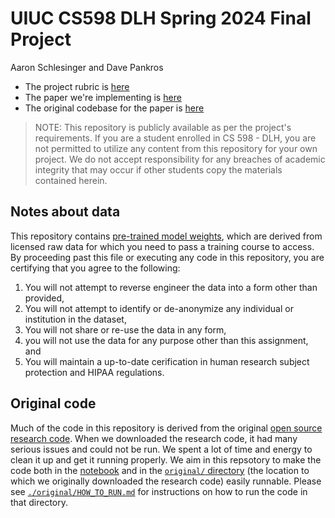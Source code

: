 # UIUC CS598 DLH Spring 2024 Final Project

Aaron Schlesinger and Dave Pankros

- The project rubric is [here](https://docs.google.com/document/d/1ftHUFl_eeZNfRYLNI0jh-v8tvkQfvSz-q8jzt2026k8/edit#heading=h.gjdgxs)
- The paper we're implementing is [here](https://static1.squarespace.com/static/59d5ac1780bd5ef9c396eda6/t/64d1b55f6760773810429929/1691465055738/ID203_Research+Paper_2023.pdf)
- The original codebase for the paper is [here](https://github.com/healthylaife/Pediatric-Apnea-Detection)

>NOTE: This repository is publicly available as per the project's requirements. If you are a student enrolled in CS 598 - DLH, you are not permitted to utilize any content from this repository for your own project. We do not accept responsibility for any breaches of academic integrity that may occur if other students copy the materials contained herein.

## Notes about data

This repository contains [pre-trained model weights](./original/weights), which are derived from licensed raw data for which you need to pass a training course to access. By proceeding past this file or executing any code in this repository, you are certifying that you agree to the following:

1. You will not attempt to reverse engineer the data into a form other than provided,
2. You will not attempt to identify or de-anonymize any individual or institution in the dataset,
3. You will not share or re-use the data in any form,
4. you will not use the data for any purpose other than this assignment, and
5. You will maintain a up-to-date cerification in human research subject protection and HIPAA regulations.

## Original code

Much of the code in this repository is derived from the original [open source research code](https://github.com/healthylaife/Pediatric-Apnea-Detection). When we downloaded the research code, it had many serious issues and could not be run. We spent a lot of time and energy to clean it up and get it running properly. We aim in this repsotory to make the code both in the [notebook](./Project.ipynb) and in the [`original/` directory](./original/) (the location to which we originally downloaded the research code) easily runnable. Please see [`./original/HOW_TO_RUN.md`](./original/HOW_TO_RUN.md) for instructions on how to run the code in that directory.

